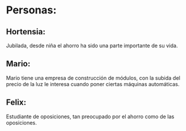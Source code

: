 # **Personas:**   

## **Hortensia:**    
Jubilada, desde niña el ahorro ha sido una parte importante de su vida.   

## **Mario:**    
Mario tiene una empresa de construcción de módulos, con la subida del precio de la luz le interesa cuando poner ciertas máquinas automáticas.   

## **Felix:**
Estudiante de oposiciones, tan preocupado por el ahorro como de las oposiciones.    
